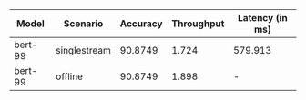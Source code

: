 | Model   | Scenario     |   Accuracy |   Throughput | Latency (in ms)   |
|---------|--------------|------------|--------------|-------------------|
| bert-99 | singlestream |    90.8749 |        1.724 | 579.913           |
| bert-99 | offline      |    90.8749 |        1.898 | -                 |